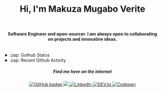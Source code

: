 

<h1 align="center">Hi, I'm Makuza Mugabo Verite </h1>

<br/>
<h4 align="center">Software Engineer  and open-sourcer. I am always open to collaborating on projects and innovative ideas.</h4>
 <br/>


<details>
  <summary>:zap: Guthub Status</summary>
 <p>
<!--  <img src="https://github-readme-stats.vercel.app/api?username=makuzaverite&count_private=true&show_icons=true&include_all_commits=true&width=100%"  width="100%"/> -->
  <p align="center"><img width="100%" src="https://github-readme-stats.vercel.app/api?username=makuzaverite&count_private=true&show_icons=true&include_all_commits=true&show_icons=true&theme=tokyonight" /></p>

 <!-- <img src="https://github-readme-stats.vercel.app/api?username=makuzaverite&show_icons=true&count_private=true" />-->
  <!--<img src="https://github-readme-stats.vercel.app/api/top-langs/?username=makuzaverite&layout=compact" />-->
  </p>
</details>

<details>
  <summary>:zap: Recent Github Activity</summary>

<!--START_SECTION:activity-->
1. 🎉 Merged PR [#2](https://github.com/makuzaverite/HtmlCssProjects/pull/2) in [makuzaverite/HtmlCssProjects](https://github.com/makuzaverite/HtmlCssProjects)
2. 💪 Opened PR [#2](https://github.com/makuzaverite/HtmlCssProjects/pull/2) in [makuzaverite/HtmlCssProjects](https://github.com/makuzaverite/HtmlCssProjects)
3. 🎉 Merged PR [#1](https://github.com/makuzaverite/HtmlCssProjects/pull/1) in [makuzaverite/HtmlCssProjects](https://github.com/makuzaverite/HtmlCssProjects)
4. 💪 Opened PR [#1](https://github.com/makuzaverite/HtmlCssProjects/pull/1) in [makuzaverite/HtmlCssProjects](https://github.com/makuzaverite/HtmlCssProjects)
5. 🎉 Merged PR [#2](https://github.com/makuzaverite/nodejs-mongodb-docker/pull/2) in [makuzaverite/nodejs-mongodb-docker](https://github.com/makuzaverite/nodejs-mongodb-docker)
<!--END_SECTION:activity-->
</details>



<h5 align="center"><em>Find me here on the internet</em></h5>

<p align="center">
 
  <a href="https://github.com/makuzaverite?tab=followers">
    <img src="https://img.shields.io/github/followers/makuzaverite?label=Followers&logo=GitHub&style=for-the-badge" alt="GitHub badge" />
  </a>
  
   <a href="http://twitter.com/makuza_mugabo_v">
    <img src="https://img.shields.io/twitter/follow/makuza_mugabo_v?label=Twitter&logo=twitter&style=for-the-badge" />
  </a>
 
 <a href="https://www.linkedin.com/in/makuza-mugabo-verite-99369a184/" target="_blank">
  <img src="https://img.shields.io/badge/LinkedIn-%230077B5.svg?&style=for-the-badge&logo=LinkedIn&logoColor=white" alt="LinkedIn">
</a>

<a href="https://dev.to/mugaboverite" target="_blank">
   <img src="https://img.shields.io/badge/DEV-%230A0A0A.svg?&style=for-the-badge&logo=DEV.to&logoColor=white" alt="DEV.to">
</a>


<a href="https://codepen.io/makuza-mugabo-verite" target="_blank">
   <img src="https://img.shields.io/badge/Codepen-%230A0A0A.svg?&style=for-the-badge&logo=Codepen&logoColor=white" alt="Codepen">
</a>
 
 
</p>
<!-- <p align="center"> <img src=https://komarev.com/ghpvc/?username=makuzaverite alt=makuzaverite/> </p> -->
